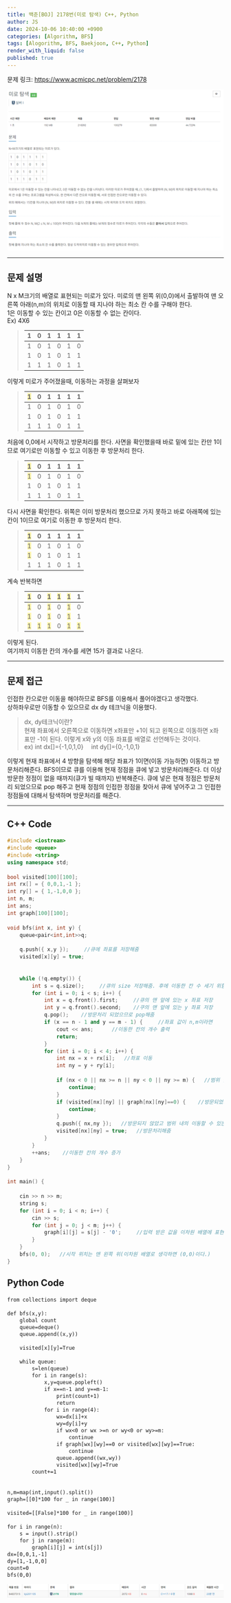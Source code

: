 ```yaml
---
title: 백준[BOJ] 2178번(미로 탐색) C++, Python
author: JS
date: 2024-10-06 10:40:00 +0900
categories: [Algorithm, BFS]
tags: [Alogorithm, BFS, Baekjoon, C++, Python]
render_with_liquid: false
published: true
---
```


문제 링크: <https://www.acmicpc.net/problem/2178>

![img](./assets/img/baekjoon/2178.png)

-----  
## __문제 설명__
N x M크기의 배열로 표현되는 미로가 있다.
미로의 맨 왼쪽 위(0,0)에서 출발하여 맨 오른쪽 아래(n,m)의 위치로 이동할 때 지나야 하는 최소 칸 수를 구해야 한다.  
1은 이동할 수 있는 칸이고 0은 이동할 수 없는 칸이다.   
Ex) 4X6
> | 1 | 0 | 1 | 1 | 1 | 1 |  
> |---|---|---|---|---|---|  
> |1|0|1|0|1|0|  
> |1|0|1|0|1|1|
> |1|1|1|0|1|1|

이렇게 미로가 주어졌을때, 이동하는 과정을 살펴보자  
> | <span style="background-color:#fff5b1">1</span> | 0 | 1 | 1 | 1 | 1 |  
> |---|---|---|---|---|---|  
> |1|0|1|0|1|0|  
> |1|0|1|0|1|1|
> |1|1|1|0|1|1| 

처음에 0,0에서 시작하고 방문처리를 한다. 사면을 확인했을때 바로 밑에 있는 칸만 1이므로 여기로만 이동할 수 있고 이동한 후 방문처리 한다.

> | <span style="background-color:#fff5b1">1</span> | 0 | 1 | 1 | 1 | 1 |  
> |---|---|---|---|---|---|  
> |<span style="background-color:#fff5b1">1</span>|0|1|0|1|0|  
> |1|0|1|0|1|1|
> |1|1|1|0|1|1|
   
다시 사면을 확인한다. 위쪽은 이미 방문처리 했으므로 가지 못하고 바로 아래쪽에 있는 칸이 1이므로 여기로 이동한 후 방문처리 한다.  

> | <span style="background-color:#fff5b1">1</span> | 0 | 1 | 1 | 1 | 1 |  
> |---|---|---|---|---|---|  
> |<span style="background-color:#fff5b1">1</span>|0|1|0|1|0|  
> |<span style="background-color:#fff5b1">1</span>|0|1|0|1|1|
> |1|1|1|0|1|1|  

계속 반복하면  

> | <span style="background-color:#fff5b1">1</span> | 0 | <span style="background-color:#fff5b1">1</span> | <span style="background-color:#fff5b1">1</span> | <span style="background-color:#fff5b1">1</span> | 1 |  
> |---|---|---|---|---|---|  
> |<span style="background-color:#fff5b1">1</span>|0|<span style="background-color:#fff5b1">1</span>|0|<span style="background-color:#fff5b1">1</span>|0|  
> |<span style="background-color:#fff5b1">1</span>|0|<span style="background-color:#fff5b1">1</span>|0|<span style="background-color:#fff5b1">1</span>|1|
> |<span style="background-color:#fff5b1">1</span>|<span style="background-color:#fff5b1">1</span>|<span style="background-color:#fff5b1">1</span>|0|<span style="background-color:#fff5b1">1</span>|<span style="background-color:#fff5b1">1</span>|  

이렇게 된다.  
여기까지 이동한 칸의 개수를 세면 15가 결과로 나온다.  

------  

## __문제 접근__
인접한 칸으로만 이동을 해야하므로 BFS를 이용해서 풀어야겠다고 생각했다.  
상하좌우로만 이동할 수 있으므로 dx dy 테크닉을 이용했다. 
> dx, dy테크닉이란?  
현재 좌표에서 오른쪽으로 이동하면 x좌표만 +1이 되고 왼쪽으로 이동하면 x좌표만 -1이 된다. 이렇게 x와 y의 이동 좌표를 배열로 선언해두는 것이다.  
ex) int dx[]={-1,0,1,0} &emsp;int dy[]={0,-1,0,1}
  
이렇게 현재 좌표에서 4 방향을 탐색해 해당 좌표가 1이면(이동 가능하면) 이동하고 방문처리해준다. BFS이므로 큐를 이용해 현재 정점을 큐에 넣고 방문처리해준다. 더 이상 방문한 정점이 없을 때까지(큐가 빌 때까지) 반복해준다. 큐에 넣은 현재 정점은 방문처리 되었으므로 pop 해주고 현재 정점의 인접한 정점을 찾아서 큐에 넣어주고 그 인접한 정점들에 대해서 탐색하며 방문처리를 해준다.  

-----

## __C++ Code__
```cpp
#include <iostream>
#include <queue>
#include <string>
using namespace std;

bool visited[100][100];
int rx[] = { 0,0,1,-1 };
int ry[] = { 1,-1,0,0 };
int n, m;
int ans;
int graph[100][100];

void bfs(int x, int y) {
	queue<pair<int,int>>q;
	
	q.push({ x,y });     //큐에 좌표를 저장해줌
	visited[x][y] = true;
	
	
	while (!q.empty()) {
		int s = q.size();     //큐의 size 저장해줌. 후에 이동한 칸 수 세기 위함.
		for (int i = 0; i < s; i++) {
			int x = q.front().first;     //큐의 맨 앞에 있는 x 좌표 저장
			int y = q.front().second;    //쿠의 맨 앞에 있는 y 좌표 저장
			q.pop();    //방문처리 되었으므로 pop해줌
			if (x == n - 1 and y == m - 1) {     //좌표 값이 n,m이라면
				cout << ans;      //이동한 칸의 개수 출력
				return;
			}
			for (int i = 0; i < 4; i++) {
				int nx = x + rx[i];   //좌표 이동
				int ny = y + ry[i];
				
				if (nx < 0 || nx >= n || ny < 0 || ny >= m) {   //범위 벗어나면 계속 다른 좌표 탐색
					continue;
				}
				if (visited[nx][ny] || graph[nx][ny]==0) {    //방문되었거나 이동할 수 없는 좌표이면(좌표 값이 0이면) 계속 다른 좌표를 탐색
					continue;
				}
				q.push({ nx,ny });   //방문되지 않았고 범위 내의 이동할 수 있는 좌표이면(좌표 값이 1이면) 큐에 넣어주고
				visited[nx][ny] = true;   //방문처리해줌
			}
		}
		++ans;    //이동한 칸의 개수 증가
	}
}

int main() {

	cin >> n >> m;
	string s;
	for (int i = 0; i < n; i++) {
		cin >> s;
		for (int j = 0; j < m; j++) {
			graph[i][j] = s[j] - '0';     //입력 받은 값을 이차원 배열에 표현해주며 미로 만듬. 문자형태이므로 숫자로 변환
		}
	}
	bfs(0, 0);   //시작 위치는 맨 왼쪽 위(이차원 배열로 생각하면 (0,0)이다.)
}
```

## __Python Code__
```
from collections import deque

def bfs(x,y):
    global count
    queue=deque()
    queue.append((x,y))

    visited[x][y]=True

    while queue:
        s=len(queue)
        for i in range(s):
            x,y=queue.popleft()
            if x==n-1 and y==m-1:
                print(count+1)
                return
            for i in range(4):
                wx=dx[i]+x
                wy=dy[i]+y
                if wx<0 or wx >=n or wy<0 or wy>=m:
                    continue
                if graph[wx][wy]==0 or visited[wx][wy]==True:
                    continue
                queue.append((wx,wy))
                visited[wx][wy]=True
        count+=1
            

n,m=map(int,input().split())
graph=[[0]*100 for _ in range(100)]

visited=[[False]*100 for _ in range(100)]

for i in range(n):
    s = input().strip()
    for j in range(m):
        graph[i][j] = int(s[j])
dx=[0,0,1,-1]
dy=[1,-1,0,0]
count=0
bfs(0,0)
```
![img](./assets/img/baekjoon/2178-2.png)